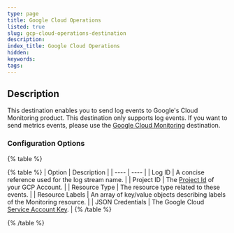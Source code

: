 ```yaml
---
type: page
title: Google Cloud Operations
listed: true
slug: gcp-cloud-operations-destination
description: 
index_title: Google Cloud Operations
hidden: 
keywords: 
tags: 
---
```



## Description

This destination enables you to send log events to Google's Cloud Monitoring product. This destination only supports log events. If you want to send metrics events, please use the [Google Cloud Monitoring](/telemetry-pipelines/gcp-cloud-monitoring-destination) destination.

### Configuration Options

{% table %}

{% table %}
| Option | Description | 
| ---- | ---- | 
| Log ID | A concise reference used for the log stream name. | 
| Project ID | The [Project Id](https://support.google.com/googleapi/answer/7014113?hl=en) of your GCP Account. | 
| Resource Type | The resource type related to these events. | 
| Resource Labels | An array of key/value objects describing labels of the Monitoring resource. | 
| JSON Credentials | The Google Cloud [Service Account Key](https://cloud.google.com/iam/docs/keys-create-delete#creating). | 
{% /table %}

{% /table %}